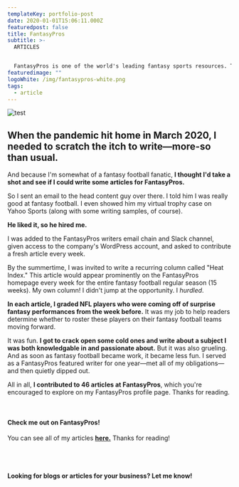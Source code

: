 ```yaml
---
templateKey: portfolio-post
date: 2020-01-01T15:06:11.000Z
featuredpost: false
title: FantasyPros
subtitle: >-
  ARTICLES


  FantasyPros is one of the world's leading fantasy sports resources. The website features an aggregation of expert advice from around the web to help a bunch of nerds manage their fake sports teams.
featuredimage: ""
logoWhite: /img/fantasypros-white.png
tags:
  - article
---
```

![](/img/magic-pie-copy-work-fantasy-pros-feature-image-1.jpg "test")
<br>

## When the pandemic hit home in March 2020, I needed to scratch the itch to write—more-so than usual.

And because I'm somewhat of a fantasy football fanatic, **I thought I'd take a shot and see if I could write some articles for FantasyPros.** 

So I sent an email to the head content guy over there. I told him I was really good at fantasy football. I even showed him my virtual trophy case on Yahoo Sports (along with some writing samples, of course). 

**He liked it, so he hired me.**

I was added to the FantasyPros writers email chain and Slack channel, given access to the company's WordPress account, and asked to contribute a fresh article every week.

By the summertime, I was invited to write a recurring column called "Heat Index." This article would appear prominently on the FantasyPros homepage every week for the entire fantasy football regular season (15 weeks). My own column! I didn't jump at the opportunity. I *hurdled*. 

**In each article, I graded NFL players who were coming off of surprise fantasy performances from the week before.** It was my job to help readers determine whether to roster these players on their fantasy football teams moving forward. 

It was fun. **I got to crack open some cold ones and write about a subject I was both knowledgable in and passionate about.** But it was also grueling. And as soon as fantasy football became work, it became less fun. I served as a FantasyPros featured writer for one year—met all of my obligations—and then quietly dipped out. 

All in all, **I contributed to 46 articles at FantasyPros**, which you're encouraged to explore on my FantasyPros profile page. Thanks for reading. 

<br>

#### Check me out on FantasyPros!

You can see all of my articles **[here.](https://www.fantasypros.com/news/correspondents/jim-colombo.php)** Thanks for reading!

<br>
<br>

#### Looking for blogs or articles for your business? Let me know!